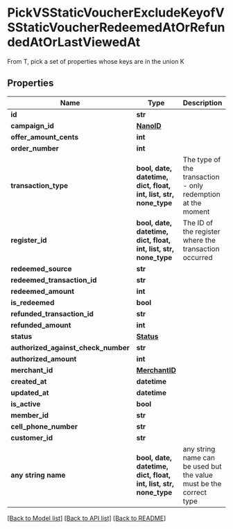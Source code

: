 # PickVSStaticVoucherExcludeKeyofVSStaticVoucherRedeemedAtOrRefundedAtOrLastViewedAt

From T, pick a set of properties whose keys are in the union K

## Properties
Name | Type | Description | Notes
------------ | ------------- | ------------- | -------------
**id** | **str** |  | 
**campaign_id** | [**NanoID**](NanoID.md) |  | 
**offer_amount_cents** | **int** |  | 
**order_number** | **int** |  | 
**transaction_type** | **bool, date, datetime, dict, float, int, list, str, none_type** | The type of the transaction - only redemption at the moment | 
**register_id** | **bool, date, datetime, dict, float, int, list, str, none_type** | The ID of the register where the transaction occurred | 
**redeemed_source** | **str** |  | 
**redeemed_transaction_id** | **str** |  | 
**redeemed_amount** | **int** |  | 
**is_redeemed** | **bool** |  | 
**refunded_transaction_id** | **str** |  | 
**refunded_amount** | **int** |  | 
**status** | [**Status**](Status.md) |  | 
**authorized_against_check_number** | **str** |  | 
**authorized_amount** | **int** |  | 
**merchant_id** | [**MerchantID**](MerchantID.md) |  | 
**created_at** | **datetime** |  | 
**updated_at** | **datetime** |  | 
**is_active** | **bool** |  | 
**member_id** | **str** |  | [optional] 
**cell_phone_number** | **str** |  | [optional] 
**customer_id** | **str** |  | [optional] 
**any string name** | **bool, date, datetime, dict, float, int, list, str, none_type** | any string name can be used but the value must be the correct type | [optional]

[[Back to Model list]](../README.md#documentation-for-models) [[Back to API list]](../README.md#documentation-for-api-endpoints) [[Back to README]](../README.md)


